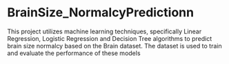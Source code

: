 # BrainSize_NormalcyPredictionn
This project utilizes machine learning techniques, 
specifically Linear Regression, Logistic Regression and 
Decision Tree algorithms to predict brain size normalcy 
based on the Brain dataset. The dataset is used to train and
 evaluate the performance of these models
